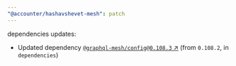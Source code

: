 ```yaml
---
"@accounter/hashavshevet-mesh": patch
---
```

dependencies updates:
  - Updated dependency [`@graphql-mesh/config@0.108.3` ↗︎](https://www.npmjs.com/package/@graphql-mesh/config/v/0.108.3) (from `0.108.2`, in `dependencies`)
